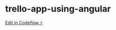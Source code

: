 # trello-app-using-angular

[Edit in Codeflow ⚡️](https://stackblitz.com/~/github.com/din-s/trello-app-using-angular)